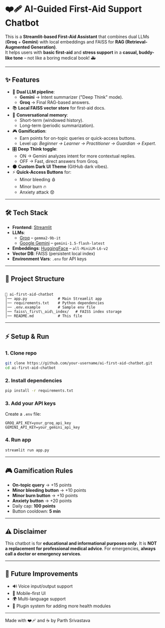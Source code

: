
# ❤️‍🩹 AI-Guided First-Aid Support Chatbot

This is a **Streamlit-based First-Aid Assistant** that combines dual LLMs (**Groq** + **Gemini**) with local embeddings and FAISS for **RAG (Retrieval-Augmented Generation)**.  
It helps users with **basic first-aid** and **stress support** in a **casual, buddy-like tone** – not like a boring medical book! 🚑

---

## ✨ Features

- 🤖 **Dual LLM pipeline**:
  - **Gemini** → Intent summarizer ("Deep Think" mode).
  - **Groq** → Final RAG-based answers.
- 📚 **Local FAISS vector store** for first-aid docs.
- 🧠 **Conversational memory**:
  - Short-term (windowed history).
  - Long-term (periodic summarization).
- 🎮 **Gamification**:
  - Earn points for on-topic queries or quick-access buttons.
  - Level up: *Beginner → Learner → Practitioner → Guardian → Expert*.
- 🎛️ **Deep Think toggle**:
  - ON → Gemini analyzes intent for more contextual replies.
  - OFF → Fast, direct answers from Groq.
- 🌑 **Custom Dark UI Theme** (GitHub dark vibes).
- ⚡ **Quick-Access Buttons** for:
  - Minor bleeding 🩸  
  - Minor burn 🔥  
  - Anxiety attack 😟  

---

## 🛠️ Tech Stack

- **Frontend**: [Streamlit](https://streamlit.io/)
- **LLMs**: 
  - [Groq](https://groq.com/) – `gemma2-9b-it`
  - [Google Gemini](https://ai.google.dev/) – `gemini-1.5-flash-latest`
- **Embeddings**: [HuggingFace](https://huggingface.co/) – `all-MiniLM-L6-v2`
- **Vector DB**: FAISS (persistent local index)
- **Environment Vars**: `.env` for API keys

---

## 📂 Project Structure

```

📁 ai-first-aid-chatbot
│── app.py              # Main Streamlit app
│── requirements.txt    # Python dependencies
│── .env.example        # Sample env file
│── faiss\_first\_aid\_index/   # FAISS index storage
│── README.md           # This file

````

---

## ⚡ Setup & Run

### 1. Clone repo
```bash
git clone https://github.com/your-username/ai-first-aid-chatbot.git
cd ai-first-aid-chatbot
````

### 2. Install dependencies

```bash
pip install -r requirements.txt
```

### 3. Add your API keys

Create a `.env` file:

```
GROQ_API_KEY=your_groq_api_key
GEMINI_API_KEY=your_gemini_api_key
```

### 4. Run app

```bash
streamlit run app.py
```

---

## 🎮 Gamification Rules

* **On-topic query** → +15 points
* **Minor bleeding button** → +10 points
* **Minor burn button** → +10 points
* **Anxiety button** → +20 points
* Daily cap: **100 points**
* Button cooldown: **5 min**

---

## ⚠️ Disclaimer

This chatbot is for **educational and informational purposes only**.
It is **NOT a replacement for professional medical advice**. For emergencies, **always call a doctor or emergency services**.

---

## 🚀 Future Improvements

* 🔊 Voice input/output support
* 📱 Mobile-first UI
* 🌍 Multi-language support
* 🧩 Plugin system for adding more health modules

---

Made with ❤️‍🩹 and ☕ by Parth Srivastava

```

